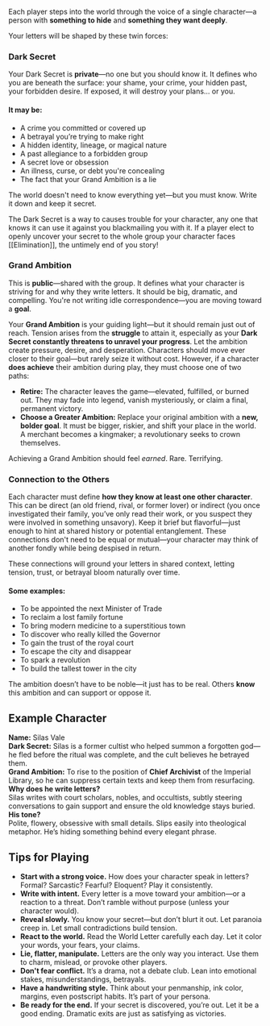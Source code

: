 Each player steps into the world through the voice of a single character—a person with **something to hide** and **something they want deeply**.

Your letters will be shaped by these twin forces:
### Dark Secret
Your Dark Secret is **private**—no one but you should know it. It defines who you are beneath the surface: your shame, your crime, your hidden past, your forbidden desire. If exposed, it will destroy your plans… or you.
#### It may be:
- A crime you committed or covered up
- A betrayal you’re trying to make right
- A hidden identity, lineage, or magical nature
- A past allegiance to a forbidden group
- A secret love or obsession
- An illness, curse, or debt you're concealing
- The fact that your Grand Ambition is a lie

The world doesn't need to know everything yet—but you must know. Write it down and keep it secret.

The Dark Secret is a way to causes trouble for your character, any one that knows it can use it against you blackmailing you with it. If a player elect to openly uncover your secret to the whole group your character faces [[Elimination]], the untimely end of you story!
### Grand Ambition
This is **public**—shared with the group. It defines what your character is striving for and why they write letters. It should be big, dramatic, and compelling. You're not writing idle correspondence—you are moving toward a **goal**.

Your **Grand Ambition** is your guiding light—but it should remain just out of reach. Tension arises from the **struggle** to attain it, especially as your **Dark Secret constantly threatens to unravel your progress**. Let the ambition create pressure, desire, and desperation. Characters should move ever closer to their goal—but rarely seize it without cost. However, if a character **does achieve** their ambition during play, they must choose one of two paths:

- **Retire:** The character leaves the game—elevated, fulfilled, or burned out. They may fade into legend, vanish mysteriously, or claim a final, permanent victory.
- **Choose a Greater Ambition:** Replace your original ambition with a **new, bolder goal**. It must be bigger, riskier, and shift your place in the world. A merchant becomes a kingmaker; a revolutionary seeks to crown themselves.

Achieving a Grand Ambition should feel _earned_. Rare. Terrifying.
### Connection to the Others
Each character must define **how they know at least one other character**. This can be direct (an old friend, rival, or former lover) or indirect (you once investigated their family, you’ve only read their work, or you suspect they were involved in something unsavory). Keep it brief but flavorful—just enough to hint at shared history or potential entanglement. These connections don't need to be equal or mutual—your character may think of another fondly while being despised in return.

These connections will ground your letters in shared context, letting tension, trust, or betrayal bloom naturally over time.

#### Some examples:
- To be appointed the next Minister of Trade
- To reclaim a lost family fortune
- To bring modern medicine to a superstitious town
- To discover who really killed the Governor
- To gain the trust of the royal court
- To escape the city and disappear
- To spark a revolution
- To build the tallest tower in the city

The ambition doesn’t have to be noble—it just has to be real. Others **know** this ambition and can support or oppose it.
## Example Character
**Name:** Silas Vale  
**Dark Secret:** Silas is a former cultist who helped summon a forgotten god—he fled before the ritual was complete, and the cult believes he betrayed them.  
**Grand Ambition:** To rise to the position of **Chief Archivist** of the Imperial Library, so he can suppress certain texts and keep them from resurfacing.
**Why does he write letters?**  
Silas writes with court scholars, nobles, and occultists, subtly steering conversations to gain support and ensure the old knowledge stays buried.
**His tone?**  
Polite, flowery, obsessive with small details. Slips easily into theological metaphor. He’s hiding something behind every elegant phrase.
## Tips for Playing
- **Start with a strong voice.** How does your character speak in letters? Formal? Sarcastic? Fearful? Eloquent? Play it consistently.
- **Write with intent.** Every letter is a move toward your ambition—or a reaction to a threat. Don’t ramble without purpose (unless your character would).
- **Reveal slowly.** You know your secret—but don’t blurt it out. Let paranoia creep in. Let small contradictions build tension.
- **React to the world.** Read the World Letter carefully each day. Let it color your words, your fears, your claims.
- **Lie, flatter, manipulate.** Letters are the only way you interact. Use them to charm, mislead, or provoke other players.
- **Don't fear conflict.** It’s a drama, not a debate club. Lean into emotional stakes, misunderstandings, betrayals.
- **Have a handwriting style.** Think about your penmanship, ink color, margins, even postscript habits. It’s part of your persona.
- **Be ready for the end.** If your secret is discovered, you’re out. Let it be a good ending. Dramatic exits are just as satisfying as victories.
